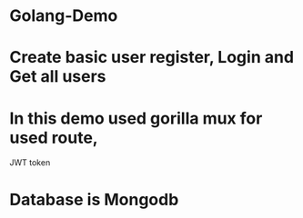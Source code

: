 # Golang-Demo
# Create basic user register, Login and Get all users 
# In this demo used gorilla mux for used route,
JWT token
# Database is Mongodb 
